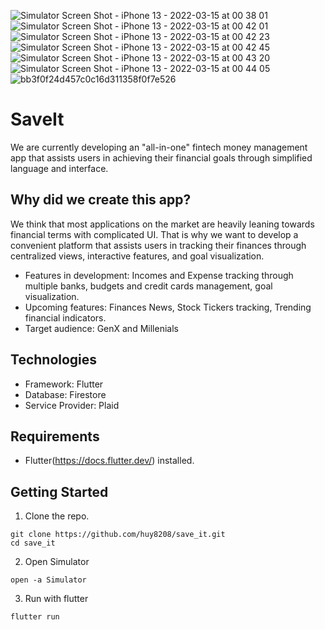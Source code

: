 ![Simulator Screen Shot - iPhone 13 - 2022-03-15 at 00 38 01](https://user-images.githubusercontent.com/43127420/158329530-f7950bec-942a-4e0c-9fd9-0ec8c219d576.png)
![Simulator Screen Shot - iPhone 13 - 2022-03-15 at 00 42 01](https://user-images.githubusercontent.com/43127420/158330029-e8300b62-2e5c-419d-bbfe-967f3c5dc9fe.png)
![Simulator Screen Shot - iPhone 13 - 2022-03-15 at 00 42 23](https://user-images.githubusercontent.com/43127420/158330050-eae249d0-be90-4804-af7b-9fc75761aeb6.png)
![Simulator Screen Shot - iPhone 13 - 2022-03-15 at 00 42 45](https://user-images.githubusercontent.com/43127420/158330067-05a66d65-0940-4184-bc8c-c769683cc8b2.png)
![Simulator Screen Shot - iPhone 13 - 2022-03-15 at 00 43 20](https://user-images.githubusercontent.com/43127420/158330082-d7fd8ecc-40cf-49d9-950b-587aab1ee058.png)
![Simulator Screen Shot - iPhone 13 - 2022-03-15 at 00 44 05](https://user-images.githubusercontent.com/43127420/158330097-c3991e82-54b5-4d32-a15c-f52355e1a58a.png)
![bb3f0f24d457c0c16d311358f0f7e526](https://user-images.githubusercontent.com/43127420/158935362-b3da90b0-62f7-4181-b8c7-d10efea6b237.png)

# SaveIt

We are currently developing an "all-in-one" fintech money management app that assists users in achieving their financial goals through simplified language and interface.

## Why did we create this app?

We think that most applications on the market are heavily leaning towards financial terms with complicated UI. That is why we want to develop a convenient platform that assists users in tracking their finances through centralized views, interactive features, and goal visualization.

- Features in development: Incomes and Expense tracking through multiple banks, budgets and credit cards management, goal visualization.
- Upcoming features: Finances News, Stock Tickers tracking, Trending financial indicators.
- Target audience: GenX and Millenials

## Technologies

- Framework: Flutter
- Database: Firestore
- Service Provider: Plaid

## Requirements

- Flutter(https://docs.flutter.dev/) installed.

## Getting Started

1. Clone the repo.

```console
git clone https://github.com/huy8208/save_it.git
cd save_it
```

2. Open Simulator

```console
open -a Simulator
```

3. Run with flutter

```console
flutter run
```
